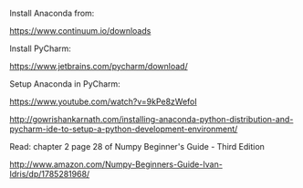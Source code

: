 Install Anaconda from:

https://www.continuum.io/downloads

Install PyCharm:

https://www.jetbrains.com/pycharm/download/


Setup Anaconda in PyCharm:

https://www.youtube.com/watch?v=9kPe8zWefoI

http://gowrishankarnath.com/installing-anaconda-python-distribution-and-pycharm-ide-to-setup-a-python-development-environment/


Read: chapter 2 page 28 of Numpy Beginner's Guide - Third Edition

http://www.amazon.com/Numpy-Beginners-Guide-Ivan-Idris/dp/1785281968/
